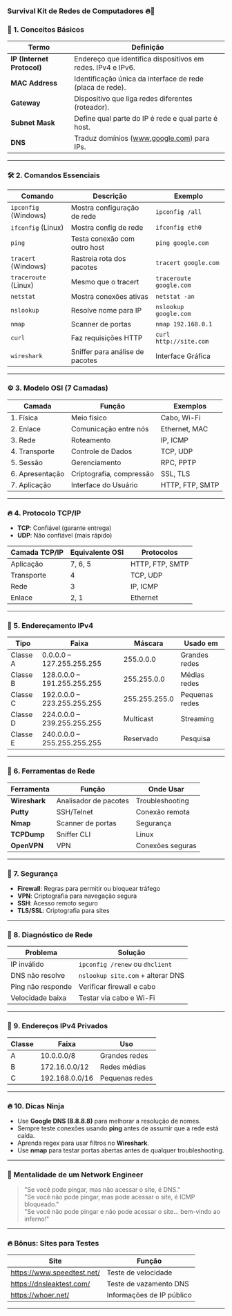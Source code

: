 ### Survival Kit de Redes de Computadores 🔥💪

### 📌 1. Conceitos Básicos
| Termo                   | Definição                                               |
|--------------------------|-------------------------------------------------------|
| **IP (Internet Protocol)** | Endereço que identifica dispositivos em redes. IPv4 e IPv6. |
| **MAC Address**         | Identificação única da interface de rede (placa de rede). |
| **Gateway**             | Dispositivo que liga redes diferentes (roteador).       |
| **Subnet Mask**         | Define qual parte do IP é rede e qual parte é host.     |
| **DNS**                 | Traduz domínios (www.google.com) para IPs.             |

---

### 🛠️ 2. Comandos Essenciais

| Comando               | Descrição                      | Exemplo                 |
|-----------------------|--------------------------------|-----------------------|
| `ipconfig` (Windows)  | Mostra configuração de rede    | `ipconfig /all`       |
| `ifconfig` (Linux)    | Mostra config de rede          | `ifconfig eth0`       |
| `ping`               | Testa conexão com outro host    | `ping google.com`     |
| `tracert` (Windows)   | Rastreia rota dos pacotes      | `tracert google.com`   |
| `traceroute` (Linux)  | Mesmo que o tracert            | `traceroute google.com` |
| `netstat`            | Mostra conexões ativas         | `netstat -an`         |
| `nslookup`           | Resolve nome para IP           | `nslookup google.com`  |
| `nmap`               | Scanner de portas              | `nmap 192.168.0.1`    |
| `curl`               | Faz requisições HTTP           | `curl http://site.com` |
| `wireshark`          | Sniffer para análise de pacotes | Interface Gráfica     |

---

### ⚙️ 3. Modelo OSI (7 Camadas)
| Camada       | Função               | Exemplos                         |
|-------------|----------------------|----------------------------------|
| 1. Física   | Meio físico          | Cabo, Wi-Fi                    |
| 2. Enlace   | Comunicação entre nós | Ethernet, MAC                  |
| 3. Rede     | Roteamento          | IP, ICMP                       |
| 4. Transporte | Controle de Dados    | TCP, UDP                       |
| 5. Sessão   | Gerenciamento       | RPC, PPTP                      |
| 6. Apresentação | Criptografia, compressão | SSL, TLS                      |
| 7. Aplicação | Interface do Usuário | HTTP, FTP, SMTP               |

---

### 🔥 4. Protocolo TCP/IP
- **TCP**: Confiável (garante entrega)
- **UDP**: Não confiável (mais rápido)
  
| Camada TCP/IP | Equivalente OSI | Protocolos       |
|---------------|----------------|----------------|
| Aplicação    | 7, 6, 5       | HTTP, FTP, SMTP |
| Transporte   | 4             | TCP, UDP       |
| Rede        | 3             | IP, ICMP       |
| Enlace      | 2, 1          | Ethernet       |

---

### 🔑 5. Endereçamento IPv4
| Tipo            | Faixa               | Máscara        | Usado em          |
|----------------|---------------------|---------------|-----------------|
| Classe A       | 0.0.0.0 – 127.255.255.255 | 255.0.0.0   | Grandes redes    |
| Classe B       | 128.0.0.0 – 191.255.255.255 | 255.255.0.0 | Médias redes    |
| Classe C       | 192.0.0.0 – 223.255.255.255 | 255.255.255.0 | Pequenas redes |
| Classe D       | 224.0.0.0 – 239.255.255.255 | Multicast    | Streaming       |
| Classe E       | 240.0.0.0 – 255.255.255.255 | Reservado   | Pesquisa       |

---

### 🔌 6. Ferramentas de Rede
| Ferramenta    | Função                 | Onde Usar       |
|---------------|-----------------------|---------------|
| **Wireshark** | Analisador de pacotes | Troubleshooting |
| **Putty**     | SSH/Telnet           | Conexão remota |
| **Nmap**      | Scanner de portas    | Segurança       |
| **TCPDump**   | Sniffer CLI         | Linux          |
| **OpenVPN**   | VPN                 | Conexões seguras |

---

### 🔐 7. Segurança
- **Firewall**: Regras para permitir ou bloquear tráfego
- **VPN**: Criptografia para navegação segura
- **SSH**: Acesso remoto seguro
- **TLS/SSL**: Criptografia para sites

---

### 🚨 8. Diagnóstico de Rede
| Problema       | Solução                          |
|---------------|---------------------------------|
| IP inválido   | `ipconfig /renew` ou `dhclient`  |
| DNS não resolve | `nslookup site.com` + alterar DNS |
| Ping não responde | Verificar firewall e cabo     |
| Velocidade baixa | Testar via cabo e Wi-Fi       |

---

### 🎯 9. Endereços IPv4 Privados
| Classe | Faixa           | Uso      |
|-------|---------------|--------|
| A     | 10.0.0.0/8    | Grandes redes |
| B     | 172.16.0.0/12 | Redes médias |
| C     | 192.168.0.0/16 | Pequenas redes |

---

### 🔥 10. Dicas Ninja
- Use **Google DNS (8.8.8.8)** para melhorar a resolução de nomes.
- Sempre teste conexões usando **ping** antes de assumir que a rede está caída.
- Aprenda regex para usar filtros no **Wireshark**.
- Use **nmap** para testar portas abertas antes de qualquer troubleshooting.

---

### 🧠 Mentalidade de um Network Engineer
> "Se você pode pingar, mas não acessar o site, é DNS."  
> "Se você não pode pingar, mas pode acessar o site, é ICMP bloqueado."  
> "Se você não pode pingar e não pode acessar o site... bem-vindo ao inferno!"

---

### 🔥 Bônus: Sites para Testes
| Site           | Função          |
|---------------|---------------|
| https://www.speedtest.net/ | Teste de velocidade |
| https://dnsleaktest.com/   | Teste de vazamento DNS |
| https://whoer.net/        | Informações de IP público |

---
